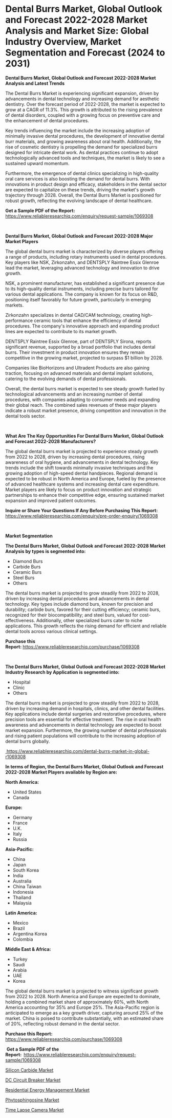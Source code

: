 <p><h1>Dental Burrs Market, Global Outlook and Forecast 2022-2028 Market Analysis and Market Size: Global Industry Overview, Market Segmentation and Forecast (2024 to 2031)</h1></p><p><strong>Dental Burrs Market, Global Outlook and Forecast 2022-2028 Market Analysis and Latest Trends</strong></p>
<p><p>The Dental Burrs Market is experiencing significant expansion, driven by advancements in dental technology and increasing demand for aesthetic dentistry. Over the forecast period of 2022-2028, the market is expected to grow at a CAGR of 11.3%. This growth is attributed to the rising prevalence of dental disorders, coupled with a growing focus on preventive care and the enhancement of dental procedures.</p><p>Key trends influencing the market include the increasing adoption of minimally invasive dental procedures, the development of innovative dental burr materials, and growing awareness about oral health. Additionally, the rise of cosmetic dentistry is propelling the demand for specialized burrs designed for intricate dental work. As dental practices continue to adopt technologically advanced tools and techniques, the market is likely to see a sustained upward momentum.</p><p>Furthermore, the emergence of dental clinics specializing in high-quality oral care services is also boosting the demand for dental burrs. With innovations in product design and efficacy, stakeholders in the dental sector are expected to capitalize on these trends, driving the market's growth trajectory through 2028. Overall, the Dental Burrs Market is positioned for robust growth, reflecting the evolving landscape of dental healthcare.</p></p>
<p><strong>Get a Sample PDF of the Report:&nbsp;</strong> <a href="https://www.reliableresearchiq.com/enquiry/request-sample/1069308">https://www.reliableresearchiq.com/enquiry/request-sample/1069308</a></p>
<p>&nbsp;</p>
<p><strong>Dental Burrs Market, Global Outlook and Forecast 2022-2028 Major Market Players</strong></p>
<p><p>The global dental burrs market is characterized by diverse players offering a range of products, including rotary instruments used in dental procedures. Key players like NSK, Zirkonzahn, and DENTSPLY Raintree Essix Glenroe lead the market, leveraging advanced technology and innovation to drive growth.</p><p>NSK, a prominent manufacturer, has established a significant presence due to its high-quality dental instruments, including precise burrs tailored for various dental applications. The company is known for its focus on R&D, positioning itself favorably for future growth, particularly in emerging markets.</p><p>Zirkonzahn specializes in dental CAD/CAM technology, creating high-performance ceramic tools that enhance the efficiency of dental procedures. The company's innovative approach and expanding product lines are expected to contribute to its market growth.</p><p>DENTSPLY Raintree Essix Glenroe, part of DENTSPLY Sirona, reports significant revenue, supported by a broad portfolio that includes dental burrs. Their investment in product innovation ensures they remain competitive in the growing market, projected to surpass $1 billion by 2028.</p><p>Companies like BioHorizons and Ultradent Products are also gaining traction, focusing on advanced materials and dental implant solutions, catering to the evolving demands of dental professionals. </p><p>Overall, the dental burrs market is expected to see steady growth fueled by technological advancements and an increasing number of dental procedures, with companies adapting to consumer needs and expanding their global reach. The combined sales revenues of these major players indicate a robust market presence, driving competition and innovation in the dental tools sector.</p></p>
<p>&nbsp;</p>
<p><strong>What Are The Key Opportunities For Dental Burrs Market, Global Outlook and Forecast 2022-2028 Manufacturers?</strong></p>
<p><p>The global dental burrs market is projected to experience steady growth from 2022 to 2028, driven by increasing dental procedures, rising awareness of oral hygiene, and advancements in dental technology. Key trends include the shift towards minimally invasive techniques and the growing adoption of high-speed dental handpieces. Regional demand is expected to be robust in North America and Europe, fueled by the presence of advanced healthcare systems and increasing dental care expenditure. Market players are likely to focus on product innovation and strategic partnerships to enhance their competitive edge, ensuring sustained market expansion and improved patient outcomes.</p></p>
<p><strong>Inquire or Share Your Questions If Any Before Purchasing This Report:</strong> <a href="https://www.reliableresearchiq.com/enquiry/pre-order-enquiry/1069308">https://www.reliableresearchiq.com/enquiry/pre-order-enquiry/1069308</a></p>
<p>&nbsp;</p>
<p><strong>Market Segmentation</strong></p>
<p><strong>The Dental Burrs Market, Global Outlook and Forecast 2022-2028 Market Analysis by types is segmented into:</strong></p>
<p><ul><li>Diamond Burs</li><li>Carbide Burs</li><li>Ceramic Burs</li><li>Steel Burs</li><li>Others</li></ul></p>
<p><p>The dental burrs market is projected to grow steadily from 2022 to 2028, driven by increasing dental procedures and advancements in dental technology. Key types include diamond burs, known for precision and durability; carbide burs, favored for their cutting efficiency; ceramic burs, recognized for their biocompatibility; and steel burs, valued for cost-effectiveness. Additionally, other specialized burrs cater to niche applications. This growth reflects the rising demand for efficient and reliable dental tools across various clinical settings.</p></p>
<p><strong>Purchase this Report:&nbsp;</strong><a href="https://www.reliableresearchiq.com/purchase/1069308">https://www.reliableresearchiq.com/purchase/1069308</a></p>
<p>&nbsp;</p>
<p><strong>The Dental Burrs Market, Global Outlook and Forecast 2022-2028 Market Industry Research by Application is segmented into:</strong></p>
<p><ul><li>Hospital</li><li>Clinic</li><li>Others</li></ul></p>
<p><p>The dental burrs market is projected to grow steadily from 2022 to 2028, driven by increasing demand in hospitals, clinics, and other dental facilities. Key applications include dental surgeries and restorative procedures, where precision tools are essential for effective treatment. The rise in oral health awareness and advancements in dental technology are expected to boost market expansion. Furthermore, the growing number of dental professionals and rising patient populations will contribute to the increasing adoption of dental burrs globally.</p></p>
<p><a href="https://www.reliableresearchiq.com/dental-burrs-market-in-global-r1069308">&nbsp;https://www.reliableresearchiq.com/dental-burrs-market-in-global-r1069308</a></p>
<p><strong>In terms of Region, the Dental Burrs Market, Global Outlook and Forecast 2022-2028 Market Players available by Region are:</strong></p>
<p>
    <p> <strong> North America: </strong>
        <ul>
            <li>United States</li>
            <li>Canada</li>
        </ul>
        </p> 
    <p> <strong> Europe: </strong>
        <ul>
            <li>Germany</li>
            <li>France</li>
            <li>U.K.</li>
            <li>Italy</li>
            <li>Russia</li>
        </ul>
        </p> 
    <p> <strong> Asia-Pacific: </strong>
        <ul>
            <li>China</li>
            <li>Japan</li>
            <li>South Korea</li>
            <li>India</li>
            <li>Australia</li>
            <li>China Taiwan</li>
            <li>Indonesia</li>
            <li>Thailand</li>
            <li>Malaysia</li>
        </ul>
        </p> 
    <p> <strong> Latin America: </strong>
        <ul>
            <li>Mexico</li>
            <li>Brazil</li>
            <li>Argentina Korea</li>
            <li>Colombia</li>
        </ul>
        </p> 
    <p> <strong> Middle East & Africa: </strong>
        <ul>
            <li>Turkey</li>
            <li>Saudi</li>
            <li>Arabia</li>
            <li>UAE</li>
            <li>Korea</li>
        </ul>
    </p>
    </p>
<p><p>The global dental burrs market is projected to witness significant growth from 2022 to 2028. North America and Europe are expected to dominate, holding a combined market share of approximately 60%, with North America accounting for 35% and Europe 25%. The Asia-Pacific region is anticipated to emerge as a key growth driver, capturing around 25% of the market. China is poised to contribute substantially, with an estimated share of 20%, reflecting robust demand in the dental sector.</p></p>
<p><strong>Purchase this Report: </strong><a href="https://www.reliableresearchiq.com/purchase/1069308">https://www.reliableresearchiq.com/purchase/1069308</a></p>
<p>&nbsp;<strong>Get a Sample PDF of the Report:&nbsp;&nbsp;</strong><a href="https://www.reliableresearchiq.com/enquiry/request-sample/1069308">https://www.reliableresearchiq.com/enquiry/request-sample/1069308</a></p>
<p><strong></strong></p>
<p><p><a href="https://www.linkedin.com/pulse/silicon-carbide-market-report-product-type-3c-sic4h-sic6h-sic-3ut8e?trackingId=TZs%2BJeIyQfqe9S491DBYEQ%3D%3D">Silicon Carbide Market</a></p><p><a href="https://www.linkedin.com/pulse/dc-circuit-breaker-industry-insights-report-analyzing-otmbc?trackingId=CVboCksiQrSjckYZhaRSIQ%3D%3D">DC Circuit Breaker Market</a></p><p><a href="https://www.linkedin.com/pulse/residential-energy-management-market-research-report-1p0ee?trackingId=A5OHC3qNSBmGz%2FsQg4X5Rg%3D%3D">Residential Energy Management Market</a></p><p><a href="https://www.linkedin.com/pulse/phytosphingosine-market-global-regional-analysis-2024-yhzde?trackingId=la7%2B3hqlSo6KveiUyqC91A%3D%3D">Phytosphingosine Market</a></p><p><a href="https://www.linkedin.com/pulse/time-lapse-camera-market-analysis-report-global-insights-region-fzbzc?trackingId=qk6mnm9sRaK%2BXyecsFk6wQ%3D%3D">Time Lapse Camera Market</a></p></p>